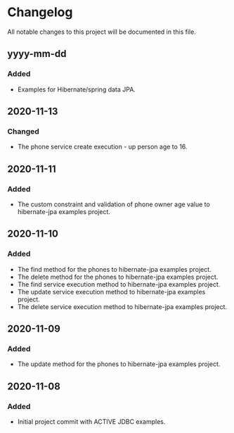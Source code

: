 # Changelog

All notable changes to this project will be documented in this file.

## yyyy-mm-dd

### Added

- Examples for Hibernate/spring data JPA.

## 2020-11-13

### Changed
- The phone service create execution - up person age to 16.

## 2020-11-11

### Added
- The custom constraint and validation of phone owner age value to hibernate-jpa examples project.

## 2020-11-10

### Added
- The find method for the phones to hibernate-jpa examples project.
- The delete method for the phones to hibernate-jpa examples project.
- The find service execution method to hibernate-jpa examples project.
- The update service execution method to hibernate-jpa examples project.
- The delete service execution method to hibernate-jpa examples project.

## 2020-11-09

### Added
- The update method for the phones to hibernate-jpa examples project.

## 2020-11-08

### Added
- Initial project commit with ACTIVE JDBC examples.